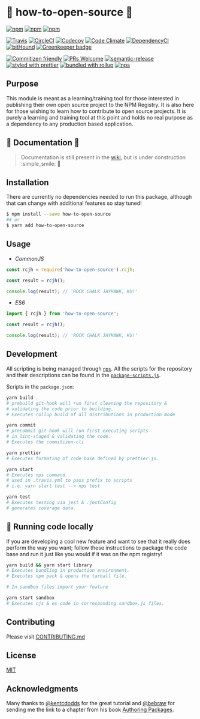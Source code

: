 # :tada: how-to-open-source :tada:

[![npm](https://img.shields.io/npm/v/how-to-open-source.svg?style=flat-square)](https://www.npmjs.com/package/how-to-open-source)
[![npm](https://img.shields.io/npm/l/how-to-open-source.svg?style=flat-square)](https://www.npmjs.com/package/how-to-open-source)
[![npm](https://img.shields.io/npm/dt/how-to-open-source.svg?style=flat-square)](https://www.npmjs.com/package/how-to-open-source)

[![Travis](https://img.shields.io/travis/rockchalkwushock/how-to-open-source.svg?branch=master&style=flat-square)](https://travis-ci.org/rockchalkwushock/how-to-open-source)
[![CircleCI](https://img.shields.io/circleci/project/github/rockchalkwushock/how-to-open-source.svg?style=flat-square)](https://circleci.com/gh/rockchalkwushock/how-to-open-source)
[![Codecov](https://img.shields.io/codecov/c/github/rockchalkwushock/how-to-open-source.svg?style=flat-square)](https://codecov.io/gh/rockchalkwushock/how-to-open-source)
[![Code Climate](https://img.shields.io/codeclimate/github/rockchalkwushock/how-to-open-source/badges/gpa.svg?style=flat-square)](https://codeclimate.com/github/rockchalkwushock/how-to-open-source)
[![DependencyCI](https://dependencyci.com/github/rockchalkwushock/how-to-open-source/badge?style=flat-square)](https://dependencyci.com/github/rockchalkwushock/how-to-open-source/builds/1)
[![bitHound](https://img.shields.io/bithound/code/github/rockchalkwushock/how-to-open-source.svg?style=flat-square)](https://www.bithound.io/github/rockchalkwushock/how-to-open-source)
[![Greenkeeper badge](https://badges.greenkeeper.io/rockchalkwushock/how-to-open-source.svg)](https://greenkeeper.io/)

[![Commitizen friendly](https://img.shields.io/badge/commitizen-friendly-brightgreen.svg?style=flat-square)](http://commitizen.github.io/cz-cli/)
[![PRs Welcome](https://img.shields.io/badge/PRs-welcome-brightgreen.svg?style=flat-square)](https://github.com/rockchalkwushock/how-to-open-source/pulls)
[![semantic-release](https://img.shields.io/badge/%20%20%F0%9F%93%A6%F0%9F%9A%80-semantic--release-e10079.svg?style=flat-square)](https://github.com/semantic-release/semantic-release)
[![styled with prettier](https://img.shields.io/badge/styled_with-prettier-ff69b4.svg?style=flat-square)](https://github.com/prettier/prettier)
[![bundled with rollup](https://img.shields.io/badge/bundled%20with-rollup-orange.svg?style=flat-square)](https://github.com/rollup/rollup)
[![nps](https://img.shields.io/badge/scripts%20run%20with-nps-blue.svg?style=flat-square)](https://github.com/kentcdodds/nps)

## Purpose

This module is meant as a learning/training tool for those interested in publishing their own open source project to the NPM Registry. It is also here for those wishing to learn how to contribute to open source projects. It is purely a learning and training tool at this point and holds no real purpose as a dependency to any production based application.

## :notebook: Documentation :notebook:

> Documentation is still present in the [wiki](https://github.com/rockchalkwushock/how-to-open-source/wiki), but is under construction :simple_smile: :100:

## Installation

There are currently no dependencies needed to run this package, although that can change with additional features so stay tuned!

```bash
$ npm install --save how-to-open-source
## or
$ yarn add how-to-open-source
```

## Usage

* _CommonJS_

```javascript
const rcjh = require('how-to-open-source').rcjh;

const result = rcjh();

console.log(result); // 'ROCK CHALK JAYHAWK, KU!'
```

* _ES6_

```javascript
import { rcjh } from 'how-to-open-source';

const result = rcjh();

console.log(result); // 'ROCK CHALK JAYHAWK, KU!'
```

## Development

All scripting is being managed through [`nps`](https://github.com/kentcdodds/nps). All the scripts for the repository and their descriptions can be found in the [`package-scripts.js`](https://github.com/rockchalkwushock/how-to-open-source/blob/master/package-scripts.js).

Scripts in the `package.json`:

```bash
yarn build
# prebuild git-hook will run first cleaning the repository &
# validating the code prior to building.
# Executes rollup build of all distributions in production mode

yarn commit
# precommit git-hook will run first executing scripts
# in lint-staged & validating the code.
# Executes the commitizen-cli

yarn prettier
# Executes formating of code base defined by prettier.js.

yarn start
# Executes nps command.
# used in .travis.yml to pass prefix to scripts
# i.e. yarn start test --> nps test

yarn test
# Executes testing via jest & .jestConfig
# generates coverage data.
```

## :running: Running code locally

If you are developing a cool new feature and want to see that it really does perform the way you want; follow these instructions to package the code base and run it just like you would if it was on the npm registry!

```bash
yarn build && yarn start library
# Executes bundling in production environment.
# Executes npm pack & opens the tarball file.

# In sandbox files import your feature

yarn start sandbox
# Executes cjs & es code in corresponding sandbox.js files.
```

## Contributing

Please visit [CONTRIBUTING.md](https://github.com/rockchalkwushock/how-to-open-source/blob/master/CONTRIBUTING.md)

## License

[MIT](https://github.com/rockchalkwushock/how-to-open-source/blob/master/LICENSE)

## Acknowledgments

Many thanks to [@kentcdodds](https://github.com/kentcdodds) for the great tutorial and [@bebraw](https://github.com/bebraw) for sending me the link to a chapter from his book [Authoring Packages](https://survivejs.com/webpack/packages/authoring/).
